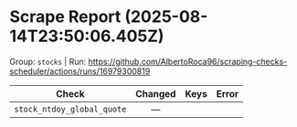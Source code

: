 # Scrape Report (2025-08-14T23:50:06.405Z)

Group: `stocks`  |  Run: https://github.com/AlbertoRoca96/scraping-checks-scheduler/actions/runs/16979300819

| Check | Changed | Keys | Error |
|---|:---:|:--|:--|
| `stock_ntdoy_global_quote` | — |  |  |

